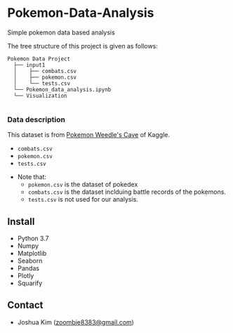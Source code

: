 # Pokemon-Data-Analysis
Simple pokemon data based analysis

The tree structure of this project is given as follows:
```Unicode
Pokemon Data Project 
  ├── input1
  │    ├── combats.csv
  │    ├── pokemon.csv
  │    └── tests.csv
  └── Pokemon_data_analysis.ipynb
  └── Visualization
  
```
### Data description

This dataset is from [Pokemon Weedle's Cave](https://www.kaggle.com/terminus7/pokemon-challenge) of Kaggle. 
 - ```combats.csv```
 - ```pokemon.csv```
 - `tests.csv`
 
 * Note that: 
    * ```pokemon.csv``` is the dataset of pokedex
    * ```combats.csv``` is the dataset inclduing battle records of the pokemons. 
    * ```tests.csv``` is not used for our analysis.
  
  ## Install
  * Python 3.7
  * Numpy
  * Matplotlib
  * Seaborn
  * Pandas
  * Plotly
  * Squarify
  
  ## Contact
  
  - Joshua Kim (zoombie8383@gmail.com)
  
